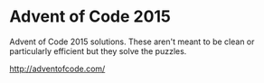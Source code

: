 # Advent of Code 2015
Advent of Code 2015 solutions. These aren't meant to be clean or particularly efficient but they solve the puzzles.

http://adventofcode.com/
